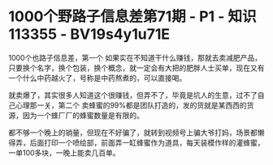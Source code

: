 # 1000个野路子信息差第71期 - P1 - 知识113355 - BV19s4y1u71E

1000个也路子信息差，第一个 如果实在不知道干什么赚钱，那就去卖减肥产品，只要换个名字，换个包装，换个概念，就一定会有大把的肥胖人士买单，现在又有一个什么中药越火了，号称是中药熬煮的，可以直接喝。

就卖爆了，其实很多人知道这个很赚钱，但弄不了，毕竟是坑人的生意，过不了自己心理那一关，第二个 卖蜂蜜的99%都是团队打造的，发的货就是某西西的货源，因为一个蜂厂厂的蜂蜜数量是有限的。

都不够一个晚上的销量，但现在不好骗了，就转到视频号上骗大爷打妈，场景都懒得弄，后面打印一个喷绘部，前面弄一缸蜂蜜作为道具，每天装模作样的灌蜂蜜，一单100多块，一晚上能卖几百单。

